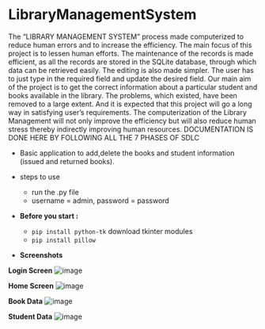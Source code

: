 # LibraryManagementSystem
The “LIBRARY MANAGEMENT SYSTEM”
process made computerized to reduce human errors and to increase
the efficiency. The main focus of this project is to lessen human
efforts. The maintenance of the records is made efficient, as all the
records are stored in the SQLite database, through which data can be
retrieved easily. The editing is also made simpler. The user has to just
type in the required field and update the desired field. Our main aim of
the project is to get the correct information about a particular student
and books available in the library. The problems, which existed, have
been removed to a large extent. And it is expected that this project will go
a long way in satisfying user’s requirements. The computerization of the
Library Management will not only improve the efficiency but will also
reduce human stress thereby indirectly improving human resources.
DOCUMENTATION IS DONE HERE BY FOLLOWING ALL THE 7 PHASES OF SDLC
* Basic application to add,delete the books and student information (issued and returned books).
* steps to use
  * run the .py file
  * username = admin, password = password
  
* **Before you start :** 
  * `pip install python-tk` download tkinter modules
  * `pip install pillow`
 
* **Screenshots** 

**Login Screen**
![image](https://user-images.githubusercontent.com/94695634/175947693-e7493bb5-8be1-45a1-ad32-d93529eeb598.png)



**Home Screen**
![image](https://user-images.githubusercontent.com/94695634/175947809-dab51182-fb91-4710-9df5-889a733eec5f.png)



**Book Data**
![image](https://user-images.githubusercontent.com/94695634/175947853-cccf3570-8cd9-44bc-8adc-0b596ce2a9f9.png)




**Student Data**
![image](https://user-images.githubusercontent.com/94695634/175947900-27e7e8fb-0836-4d36-98b2-62820ba7f0d0.png)



